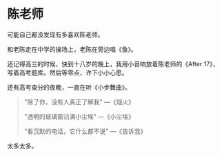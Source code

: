 # 陈老师

可能自己都没发现有多喜欢陈老师。

和老陈走在中学的操场上，老陈在旁边唱《鱼》。

还记得高三的时候，快到十八岁的晚上，我用小音响放着陈老师的《After 17》，写着高考题库。然后等零点，许下小小心愿。

还有高考查分的夜晚，一直在听《小步舞曲》。



> "除了你，没有人真正了解我" —《烟火》
>
> "透明的玻璃窗沾满小尘埃" —《小尘埃》
>
> "看沉默的电话，它什么都不说" —《告诉我》



太多太多。